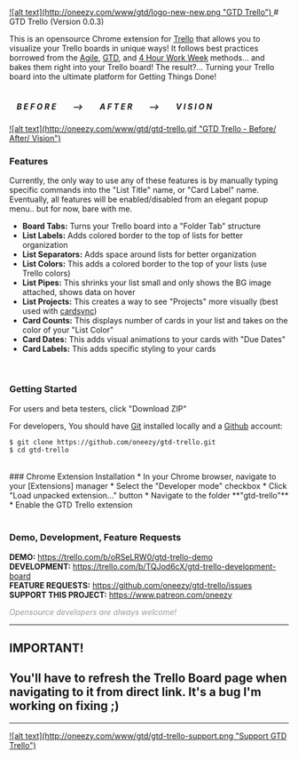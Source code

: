 <a href="https://www.patreon.com/oneezy">
![alt text](http://oneezy.com/www/gtd/logo-new-new.png "GTD Trello")
</a>
# GTD Trello (Version 0.0.3)

This is an opensource Chrome extension for [Trello] that allows you to visualize your Trello boards in unique ways! It follows best practices borrowed from the [Agile], [GTD], and [4 Hour Work Week] methods... and bakes them right into your Trello board! The result?... Turning your Trello board into the ultimate platform for Getting Things Done!
<br>
<br>


##### &nbsp; &nbsp; B E F O R E  &nbsp; &nbsp; &nbsp; &nbsp; --> &nbsp; &nbsp; &nbsp; &nbsp;  A F T E R &nbsp; &nbsp; &nbsp; &nbsp;  --> &nbsp; &nbsp; &nbsp; &nbsp;  V I S I O N
<a href="https://www.patreon.com/oneezy">
![alt text](http://oneezy.com/www/gtd/gtd-trello.gif "GTD Trello - Before/ After/ Vision")
</a>

<br>

### Features
Currently, the only way to use any of these features is by manually typing specific commands into the "List Title" name, or "Card Label" name. Eventually, all features will be enabled/disabled from an elegant popup menu.. but for now, bare with me.

* **Board Tabs:** Turns your Trello board into a "Folder Tab" structure <br>
* **List Labels:** Adds colored border to the top of lists for better organization <br>
* **List Separators:** Adds space around lists for better organization <br>
* **List Colors:** This adds a colored border to the top of your lists (use Trello colors) <br>
* **List Pipes:** This shrinks your list small and only shows the BG image attached, shows data on hover <br>
* **List Projects:** This creates a way to see "Projects" more visually (best used with [cardsync]) <br>
* **Card Counts:** This displays number of cards in your list and takes on the color of your "List Color" <br>
* **Card Dates:** This adds visual animations to your cards with "Due Dates" <br>
* **Card Labels:** This adds specific styling to your cards <br>
<br>

### Getting Started
For users and beta testers, click "Download ZIP"

For developers,
You should have [Git] installed locally and a [Github] account:

```sh
$ git clone https://github.com/oneezy/gtd-trello.git
$ cd gtd-trello
```
<br>
### Chrome Extension Installation
* In your Chrome browser, navigate to your [Extensions] manager
* Select the "Developer mode" checkbox
* Click "Load unpacked extension..." button
* Navigate to the folder **"gtd-trello"**
* Enable the GTD Trello extension
<br>
<br>

### Demo, Development, Feature Requests

**DEMO:** https://trello.com/b/oRSeLRW0/gtd-trello-demo <br>
**DEVELOPMENT:** https://trello.com/b/TQJod6cX/gtd-trello-development-board <br>
**FEATURE REQUESTS:** https://github.com/oneezy/gtd-trello/issues <br>
**SUPPORT THIS PROJECT:** https://www.patreon.com/oneezy <br>

<em style="color: #999999">Opensource developers are always welcome!</em>

----------
**IMPORTANT!**
----------
You'll have to refresh the Trello Board page when navigating to it from direct link. It's a bug I'm working on fixing ;)
----------
----------

<a href="https://www.patreon.com/oneezy">
![alt text](http://oneezy.com/www/gtd/gtd-trello-support.png "Support GTD Trello")
</a>

   [Trello]: <https://trello.com>
   [Agile]: <http://amzn.to/1pss1B7>
   [GTD]: <http://amzn.to/1Z8Lrr3>
   [4 Hour Work Week]: <http://amzn.to/1psuOKG>
   [cardsync]: <https://trello.com/cardsync>
   [Git]: <http://www.git-scm.com>
   [Github]: <https://github.com>
   [Extensions]: <chrome://extensions>
   [5 minute YouTube tutorial]: <https://www.youtube.com/watch?v=xgj-2etILdk>
   [Reload Extensions]: <https://chrome.google.com/webstore/detail/extensions-reloader/fimgfedafeadlieiabdeeaodndnlbhid?hl=en>
   [Trello List Layouts, Trello Board]: <https://trello.com/b/TQJod6cX/0-trello-list-layouts>
